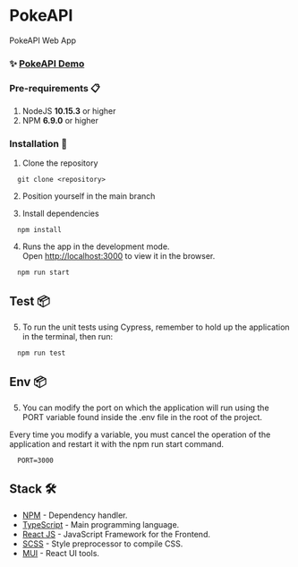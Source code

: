 # PokeAPI

PokeAPI Web App

### ✨ [PokeAPI Demo](https://poke-api-monoma.vercel.app/)

### Pre-requirements 📋

1. NodeJS **10.15.3** or higher
2. NPM **6.9.0** or higher

### Installation 🔧

1. Clone the repository

```shell
  git clone <repository>
```

2. Position yourself in the main branch

3. Install dependencies

```shell
  npm install
```

4. Runs the app in the development mode.\
Open [http://localhost:3000](http://localhost:3000) to view it in the browser.

```shell
  npm run start
```

## Test 📦

5. To run the unit tests using Cypress, remember to hold up the application in the terminal, then run:
```shell
  npm run test
```

## Env 📦

5. You can modify the port on which the application will run using the PORT variable found inside the .env file in the root of the project.

Every time you modify a variable, you must cancel the operation of the application and restart it with the npm run start command.

```shell
  PORT=3000
```
## Stack 🛠️

- [NPM](https://www.npmjs.com/) - Dependency handler.
- [TypeScript](https://www.typescriptlang.org/) - Main programming language.
- [React JS](https://es.reactjs.org/) - JavaScript Framework for the Frontend.
- [SCSS](https://sass-lang.com/guide) - Style preprocessor to compile CSS.
- [MUI](https://mui.com/) - React UI tools.